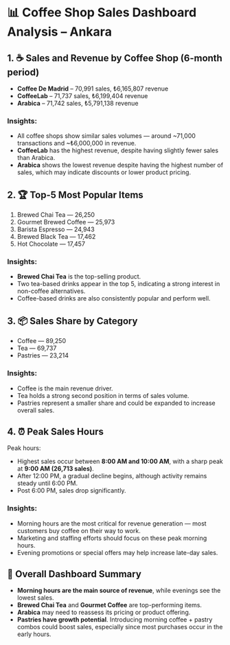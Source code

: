 # 📊 Coffee Shop Sales Dashboard Analysis – Ankara

## 1. ☕ Sales and Revenue by Coffee Shop (6-month period)
- **Coffee De Madrid** – 70,991 sales, ₺6,165,807 revenue  
- **CoffeeLab** – 71,737 sales, ₺6,199,404 revenue  
- **Arabica** – 71,742 sales, ₺5,791,138 revenue  

### Insights:
- All coffee shops show similar sales volumes — around ~71,000 transactions and ~₺6,000,000 in revenue.
- **CoffeeLab** has the highest revenue, despite having slightly fewer sales than Arabica.
- **Arabica** shows the lowest revenue despite having the highest number of sales, which may indicate discounts or lower product pricing.

## 2. 🏆 Top-5 Most Popular Items
1. Brewed Chai Tea — 26,250  
2. Gourmet Brewed Coffee — 25,973  
3. Barista Espresso — 24,943  
4. Brewed Black Tea — 17,462  
5. Hot Chocolate — 17,457  

### Insights:
- **Brewed Chai Tea** is the top-selling product.
- Two tea-based drinks appear in the top 5, indicating a strong interest in non-coffee alternatives.
- Coffee-based drinks are also consistently popular and perform well.

## 3. 📦 Sales Share by Category
- Coffee — 89,250  
- Tea — 69,737  
- Pastries — 23,214  

### Insights:
- Coffee is the main revenue driver.
- Tea holds a strong second position in terms of sales volume.
- Pastries represent a smaller share and could be expanded to increase overall sales.

## 4. ⏰ Peak Sales Hours
Peak hours:
- Highest sales occur between **8:00 AM and 10:00 AM**, with a sharp peak at **9:00 AM (26,713 sales)**.
- After 12:00 PM, a gradual decline begins, although activity remains steady until 6:00 PM.
- Post 6:00 PM, sales drop significantly.

### Insights:
- Morning hours are the most critical for revenue generation — most customers buy coffee on their way to work.
- Marketing and staffing efforts should focus on these peak morning hours.
- Evening promotions or special offers may help increase late-day sales.

## 📌 Overall Dashboard Summary
- **Morning hours are the main source of revenue**, while evenings see the lowest sales.
- **Brewed Chai Tea** and **Gourmet Coffee** are top-performing items.
- **Arabica** may need to reassess its pricing or product offering.
- **Pastries have growth potential**. Introducing morning coffee + pastry combos could boost sales, especially since most purchases occur in the early hours.


```python

```
